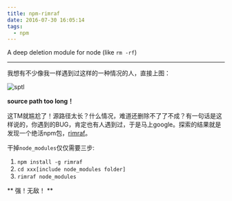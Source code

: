 ```yaml
---
title: npm-rimraf
date: 2016-07-30 16:05:14
tags: 
  - npm
---
```


A deep deletion module for node (like `rm -rf`)

---

我想有不少像我一样遇到过这样的一种情况的人，直接上图：

![sptl](http://oaul0t4t1.bkt.clouddn.com/imgs/SPTL.png)

**source path too long！** 

这TM就尴尬了！源路径太长？什么情况，难道还删除不了了不成？有一句话是这样说的，你遇到的BUG，肯定也有人遇到过，于是马上google。探索的结果就是发现一个绝活npm包，[rimraf](https://www.npmjs.com/package/rimraf)。

干掉`node_modules`仅仅需要三步:
1. `npm install -g rimraf`
2. `cd xxx[include node_modules folder]`
3. `rimraf node_modules`

** 强！无敌！ **